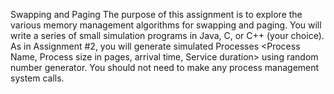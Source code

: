 
Swapping and Paging
The purpose of this assignment is to explore the various memory management algorithms for swapping and paging. You will write a series of small simulation programs in Java, C, or C++ (your choice). As in Assignment #2, you will generate simulated Processes <Process Name, Process size in pages, arrival time, Service duration> using random number generator. You should not need to make any process management system calls.

